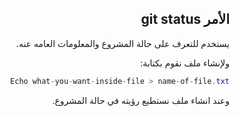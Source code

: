 <div dir = "rtl">


## الأمر git status

 يستخدم للتعرف على حالة المشروع والمعلومات العامه عنه.

ولإنشاء ملف نقوم بكتابة:
```c#
Echo what-you-want-inside-file > name-of-file.txt
```
وعند انشاء ملف نستطيع رؤيته في حالة المشروع.

</div>
